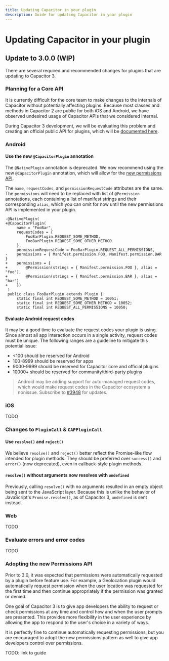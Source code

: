 ```yaml
---
title: Updating Capacitor in your plugin
description: Guide for updating Capacitor in your plugin
---
```


# Updating Capacitor in your plugin

## Update to 3.0.0 (WIP)

There are several required and recommended changes for plugins that are updating to Capacitor 3.

### Planning for a Core API

It is currently difficult for the core team to make changes to the internals of Capacitor without potentially affecting plugins. Because most classes and methods in Capacitor 2 are public for both iOS and Android, we have observed undesired usage of Capacitor APIs that we considered internal.

During Capacitor 3 development, we will be evaluating this problem and creating an official public API for plugins, which will be [documented here](/docs/core-apis).

### Android

#### Use the new `@CapacitorPlugin` annotation

The `@NativePlugin` annotation is deprecated. We now recommend using the new `@CapacitorPlugin` annotation, which will allow for the [new permissions API](#adopting-the-new-permissions-api).

The `name`, `requestCodes`, and `permissionRequestCode` attributes are the same. The `permissions` will need to be replaced with list of `@Permission` annotations, each containing a list of manifest strings and their corresponding `alias`, which you can omit for now until the new permissions API is implemented in your plugin.

```diff-java
-@NativePlugin(
+@CapacitorPlugin(
     name = "FooBar",
     requestCodes = {
         FooBarPlugin.REQUEST_SOME_METHOD,
         FooBarPlugin.REQUEST_SOME_OTHER_METHOD
     },
     permissionRequestCode = FooBarPlugin.REQUEST_ALL_PERMISSIONS,
-    permissions = { Manifest.permission.FOO, Manifest.permission.BAR }
+    permissions = {
+        @Permission(strings = { Manifest.permission.FOO }, alias = "foo"),
+        @Permission(strings = { Manifest.permission.BAR }, alias = "bar")
+    })
 )
 public class FooBarPlugin extends Plugin {
     static final int REQUEST_SOME_METHOD = 10051;
     static final int REQUEST_SOME_OTHER_METHOD = 10052;
     static final int REQUEST_ALL_PERMISSIONS = 10050;
```

#### Evaluate Android request codes

It may be a good time to evaluate the request codes your plugin is using. Since almost all app interaction occurs in a single activity, request codes must be unique. The following ranges are a guideline to mitigate this potential issue:

- <100 should be reserved for Android
- 100-8999 should be reserved for apps
- 9000-9999 should be reserved for Capacitor core and official plugins
- 10000+ should be reserved for community/third-party plugins

> Android may be adding support for auto-managed request codes, which would make request codes in the Capacitor ecosystem a nonissue. Subscribe to [#3948](https://github.com/ionic-team/capacitor/issues/3948) for updates.

### iOS

TODO

### Changes to `PluginCall` & `CAPPluginCall`

#### Use `resolve()` and `reject()`

We believe `resolve()` and `reject()` better reflect the Promise-like flow intended for plugin methods. They should be preferred over `success()` and `error()` (now deprecated), even in callback-style plugin methods.

#### `resolve()` without arguments now resolves with `undefined`

Previously, calling `resolve()` with no arguments resulted in an empty object being sent to the JavaScript layer. Because this is unlike the behavior of JavaScript's `Promise.resolve()`, as of Capacitor 3, `undefined` is sent instead.

### Web

TODO

### Evaluate errors and error codes

TODO

### Adopting the new Permissions API

Prior to 3.0, it was expected that permissions were automatically requested by a plugin before feature use. For example, a Geolocation plugin would automatically request permission when the user location was requested for the first time and then continue appropriately if the permission was granted or denied.

One goal of Capacitor 3 is to give app developers the ability to request or check permissions at any time and control how and when the user prompts are presented. This provides more flexibility in the user experience by allowing the app to respond to the user's choice in a variety of ways.

It is perfectly fine to continue automatically requesting permissions, but you are encouraged to adopt the new permissions pattern as well to give app developers control over permissions.

TODO: link to guide
